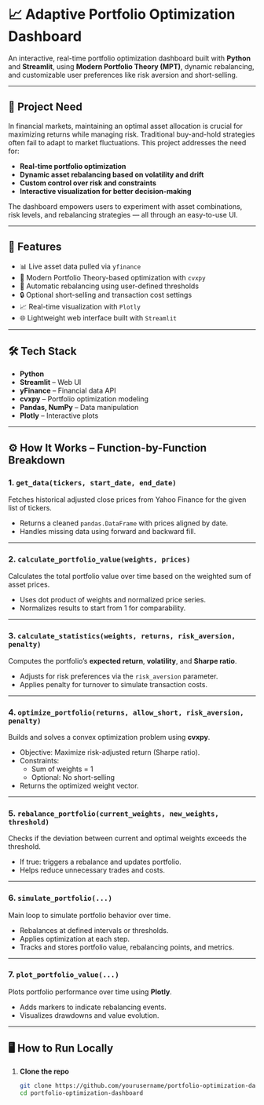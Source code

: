 # 📈 Adaptive Portfolio Optimization Dashboard

An interactive, real-time portfolio optimization dashboard built with **Python** and **Streamlit**, using **Modern Portfolio Theory (MPT)**, dynamic rebalancing, and customizable user preferences like risk aversion and short-selling.

---

## 🚀 Project Need

In financial markets, maintaining an optimal asset allocation is crucial for maximizing returns while managing risk. Traditional buy-and-hold strategies often fail to adapt to market fluctuations. This project addresses the need for:

- **Real-time portfolio optimization**
- **Dynamic asset rebalancing based on volatility and drift**
- **Custom control over risk and constraints**
- **Interactive visualization for better decision-making**

The dashboard empowers users to experiment with asset combinations, risk levels, and rebalancing strategies — all through an easy-to-use UI.

---

## 🎯 Features

- 📊 Live asset data pulled via `yfinance`
- 💼 Modern Portfolio Theory-based optimization with `cvxpy`
- 🔁 Automatic rebalancing using user-defined thresholds
- 🔒 Optional short-selling and transaction cost settings
- 📈 Real-time visualization with `Plotly`
- 🌐 Lightweight web interface built with `Streamlit`

---

## 🛠️ Tech Stack

- **Python**
- **Streamlit** – Web UI
- **yFinance** – Financial data API
- **cvxpy** – Portfolio optimization modeling
- **Pandas, NumPy** – Data manipulation
- **Plotly** – Interactive plots

---

## ⚙️ How It Works – Function-by-Function Breakdown

### 1. `get_data(tickers, start_date, end_date)`
Fetches historical adjusted close prices from Yahoo Finance for the given list of tickers.

- Returns a cleaned `pandas.DataFrame` with prices aligned by date.
- Handles missing data using forward and backward fill.

---

### 2. `calculate_portfolio_value(weights, prices)`
Calculates the total portfolio value over time based on the weighted sum of asset prices.

- Uses dot product of weights and normalized price series.
- Normalizes results to start from 1 for comparability.

---

### 3. `calculate_statistics(weights, returns, risk_aversion, penalty)`
Computes the portfolio’s **expected return**, **volatility**, and **Sharpe ratio**.

- Adjusts for risk preferences via the `risk_aversion` parameter.
- Applies penalty for turnover to simulate transaction costs.

---

### 4. `optimize_portfolio(returns, allow_short, risk_aversion, penalty)`
Builds and solves a convex optimization problem using **cvxpy**.

- Objective: Maximize risk-adjusted return (Sharpe ratio).
- Constraints:
  - Sum of weights = 1
  - Optional: No short-selling
- Returns the optimized weight vector.

---

### 5. `rebalance_portfolio(current_weights, new_weights, threshold)`
Checks if the deviation between current and optimal weights exceeds the threshold.

- If true: triggers a rebalance and updates portfolio.
- Helps reduce unnecessary trades and costs.

---

### 6. `simulate_portfolio(...)`
Main loop to simulate portfolio behavior over time.

- Rebalances at defined intervals or thresholds.
- Applies optimization at each step.
- Tracks and stores portfolio value, rebalancing points, and metrics.

---

### 7. `plot_portfolio_value(...)`
Plots portfolio performance over time using **Plotly**.

- Adds markers to indicate rebalancing events.
- Visualizes drawdowns and value evolution.

---

## 🖥️ How to Run Locally

1. **Clone the repo**  
   ```bash
   git clone https://github.com/yourusername/portfolio-optimization-dashboard.git
   cd portfolio-optimization-dashboard
